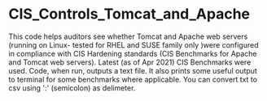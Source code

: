 # CIS_Controls_Tomcat_and_Apache
This code helps auditors see whether Tomcat and Apache web servers (running on Linux- tested for RHEL and SUSE family only )were configured in compliance with CIS Hardening standards (CIS Benchmarks for Apache and Tomcat web servers). Latest (as of Apr 2021) CIS Benchmarks were used. Code, when run, outputs a text file. It also prints some useful output to terminal for some benchmarks where applicable. You can convert txt to csv using ':' (semicolon) as delimeter.
